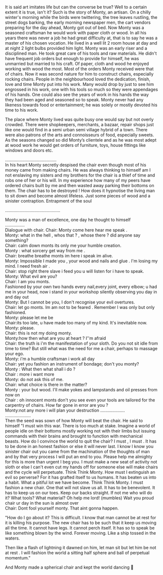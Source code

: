 It is said art imitates life but can the converse be true?
Well to a certain extent it is true, isn't it? 
Such is the story of Monty, an artisan. 
On a chilly winter's morning while the birds were twittering, the tree leaves rustling, the street dogs barking, the early morning newspaper men, the cart vendors preparing for the day ahead, Monty got out of bed. 
Now Monty was a seasoned craftsman he would work with paper cloth or wood.
In all his years there was never a job he had great difficulty at, that is to say he was a master of his chosen vocation.
He lived in a well lit 2 room house at day and at night 2 light bulbs provided him light. 
Monty was an early riser and a disciplined man. 
He took great care of his tools and raw materials. 
He didn't have frequent job  orders but enough to provide for himself, he was unmarried but married to his craft.
Of paper, cloth and wood he enjoyed working with wood the most.
Most of the orders Monty received were that of chairs.
Now it was second nature for him to construct chairs, especially rocking chairs.
People in the neighbourhood loved the dedication, finish, love and time Monty put into his work. 
Many would drop by just to see him engrossed in his work, one with his tools so much so they were appendages of his hands. 
One could also see the years of work in his hands the way they had been aged and seasoned so to speak. 
Monty never had any likeness towards food or entertainment; he was solely or mostly devoted his time to his work. 


The place where Monty lived was quite busy one would say but not overly crowded.
There were shopkeepers, merchants, a bazaar, repair shops just like one would find in a semi urban semi village hybrid of a town. 
There were also patrons of the arts and connoisseurs of food, especially sweets.  
As the seasons changed so did Monty’s clientele and as he was most adept at wood work he would get orders of furniture, toys, house fittings like windows and doors etc.

……………………………………\
In his heart Monty secretly despised the chair even though most of his money came from making chairs. 
He was always thinking to himself am I not enslaving my sisters and my brothers for the chair is a thief of time and robs one of her or his will.
In my experience how many of my peers have ordered chairs built by me and then wasted away parking their bottoms on them. 
The chair has to be destroyed ! 
How does it hypnotise the living man to sit down and become almost lifeless. 
Just some pieces of wood and a sinister contraption. 
Entrapment of the soul 


………………………………………

Monty was a man of excellence, one day he thought to himself\
................\
Dialogue with chair.
Chair: Monty come here hear me speak .\
Monty: what in the hell , whos that ? , whose there ? did anyone say something?\
Chair: calm down monts its only me your humble creation.\
Monty : what sorcery get way from me .\
Chair: breathe breathe monts im here i speak im alive.\
Monty: Impossible I made you , your wood and nails and glue . 
I'm losing my mind.
I need fresh air .\
Chair: stop right there slave i feed you u will listen for i have to speak.\
Monty: What evil are you?\
Chair: I am you monts.\
Fashioned by your own two hands every nail,every joint, every elbow; u had me in your head, now i stand in your workshop silently observing you day in and day out\
Monty: But I cannot be you, I don't recognise your evil overtures.\
Chair: let go monts. 
Im am not to be feared . 
Remember I was only but only fashioned.\
Monty: please let me be\
Chair:its too late, u have made too many of my kind.
It's inevitable now.
Monty: please.\
Chair: this is not my doing monty.\
Monty:how then what are you at heart ? I’'m afraid\
Chair: the truth is i'm the manifestation of your sloth.
Do you not sit idle from time to time?
But still what was the need for me a chair, perhaps to massage your ego.\
Monty: i'm a humble craftsman i work all day\
Chair: yet you fashion an instrument of bondage; don't you monty?\
Monty : What then what shall i do ?\
Chair : more i want more\
Monty: do not ask this of me.\
Chair: what choice is there in the matter?\
Monty : your but wood. I'll make yokes and lampstands and oil presses from now on\
Chair : oh innocent monts don't you see even your tools are tailored for the carpentry of chairs. 
How far gone in error are you ?\
Monty:not any more i will plan your destruction 
....................\
…………………\
Then the seed was sown of how Monty will beat the chair.
He said to himself
"I must win this war. 
There is too much at stake.
Imagine a world of people idle on their bottoms mostly working not with their limbs but issuing commands with their brains and brought to function with mechanical beasts.
How do I convince the world to quit the chair? I must , I must .
It has to be done in an honest fashion or else it will never last.
I know I know you sinister chair out you came from the machination of the thoughts of man and by that very process I will put an end to you.
Please help me almighty for this is more than urgent I beg you.
I must make a new seat of activity not sloth or else I can't even cut my hands off for someone else will make chairs and the cycle will perpetuate.
Think Think Monty.
How must I extinguish an evil so perverse?
For it has grafted itself to us humans.
It has beaten us into a habit.
What a pitiful lot we have become.
Think Think Monty.
I must fashion a new chair.
One that will not slave us all.
It has to be benevolent.
It has to keep us on our toes.
Keep our backs straight.
If not me who will do it?
What tools? 
What material?
Oh help me lord! (mumbles)
Wait you proud chair ur day in the sun is almost over\
Chair: Dont fool yourself monty. 
That aint gonna happen.






"How do I go about it?
This is difficult.
I know that man cannot be at rest for it is killing his purpose.
The new chair has to be such that it keep us moving all the time.
It cannot have legs.
It cannot perch itself.
It has so to speak be like something blown by the wind.
Forever moving.
Like a ship tossed in the waters.

Then like a flash of lightning it dawned on him, let man sit but let him be not at rest .
I will fashion the world a sitting half sphere and ball of perpetual momentum."

And Monty made a spherical chair and kept the world dancing 🙂



